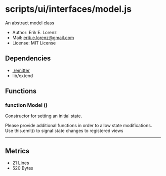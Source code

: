 # scripts/ui/interfaces/model.js


An abstract model class

* Author: Erik E. Lorenz 
* Mail: <erik.e.lorenz@gmail.com>
* License: MIT License


## Dependencies

* <a href="./emitter.html">./emitter</a>
* lib/extend

## Functions

###   function Model ()
Constructor for setting an initial state.

Please provide additional functions in order to allow state modifications.
Use this.emit() to signal state changes to registered views

---

## Metrics

* 21 Lines
* 520 Bytes

